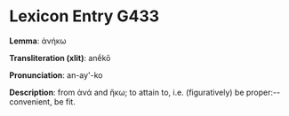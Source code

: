# Lexicon Entry G433

**Lemma**: ἀνήκω

**Transliteration (xlit)**: anḗkō

**Pronunciation**: an-ay'-ko

**Description**:
from ἀνά and ἥκω; to attain to, i.e. (figuratively) be proper:--convenient, be fit.
